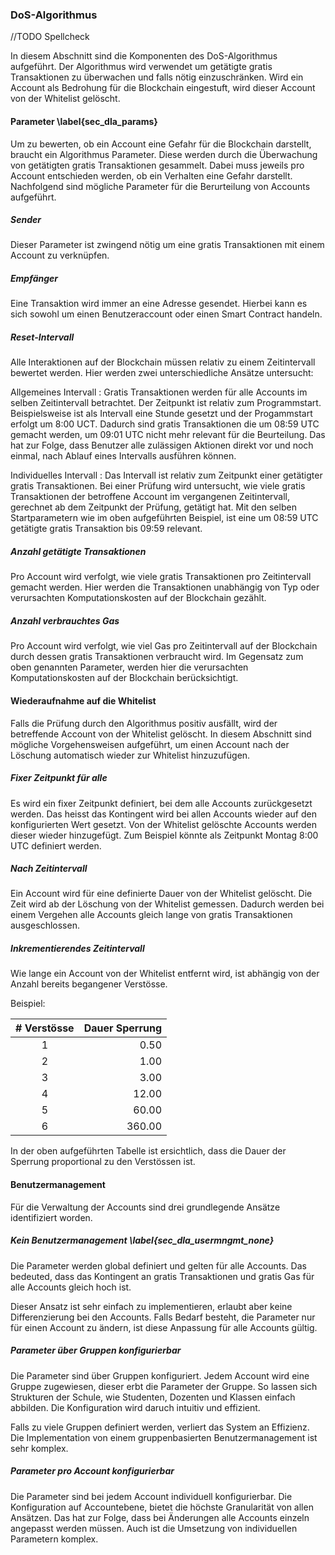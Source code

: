 ### DoS-Algorithmus

//TODO Spellcheck 

In diesem Abschnitt sind die Komponenten des DoS-Algorithmus aufgeführt. Der Algorithmus wird verwendet um getätigte gratis Transaktionen zu überwachen und falls nötig einzuschränken. Wird ein Account als Bedrohung für die Blockchain eingestuft, wird dieser Account von der Whitelist gelöscht. 

#### Parameter \label{sec_dla_params}

Um zu bewerten, ob ein Account eine Gefahr für die Blockchain darstellt, braucht ein Algorithmus Parameter. Diese werden durch die Überwachung von getätigten gratis Transaktionen gesammelt. Dabei muss jeweils pro Account entschieden werden, ob ein Verhalten eine Gefahr darstellt. Nachfolgend sind mögliche Parameter für die Berurteilung von Accounts aufgeführt. 

##### Sender 

Dieser Parameter ist zwingend nötig um eine gratis Transaktionen mit einem Account zu verknüpfen. 

##### Empfänger

Eine Transaktion wird immer an eine Adresse gesendet. Hierbei kann es sich sowohl um einen Benutzeraccount oder einen Smart Contract handeln. 

##### Reset-Intervall 

Alle Interaktionen auf der Blockchain müssen relativ zu einem Zeitintervall bewertet werden. 
Hier werden zwei unterschiedliche Ansätze untersucht: 

Allgemeines Intervall
:      Gratis Transaktionen werden für alle Accounts im selben Zeitintervall betrachtet. Der Zeitpunkt ist relativ zum Programmstart. Beispielsweise ist als Intervall eine Stunde gesetzt und der Progammstart erfolgt um 8:00 UCT. Dadurch sind gratis Transaktionen die um 08:59 UTC gemacht werden, um 09:01 UTC nicht mehr relevant für die Beurteilung. Das hat zur Folge, dass Benutzer alle zulässigen Aktionen direkt vor und noch einmal, nach Ablauf eines Intervalls ausführen können.  

Individuelles Intervall
:      Das Intervall ist relativ zum Zeitpunkt einer getätigter gratis Transaktionen. Bei einer Prüfung wird untersucht, wie viele gratis Transaktionen der betroffene Account im vergangenen Zeitintervall, gerechnet ab dem Zeitpunkt der Prüfung, getätigt hat. Mit den selben Startparametern wie im oben aufgeführten Beispiel, ist eine um 08:59 UTC getätigte gratis Transaktion bis 09:59 relevant. 

##### Anzahl getätigte Transaktionen

Pro Account wird verfolgt, wie viele gratis Transaktionen pro Zeitintervall gemacht werden. Hier werden die Transaktionen unabhängig von Typ oder verursachten Komputationskosten auf der Blockchain gezählt. 

##### Anzahl verbrauchtes Gas

Pro Account wird verfolgt, wie viel Gas pro Zeitintervall auf der Blockchain durch dessen gratis Transaktionen verbraucht wird. Im Gegensatz zum oben genannten Parameter, werden hier die verursachten Komputationskosten auf der Blockchain berücksichtigt. 










#### Wiederaufnahme auf die Whitelist

Falls die Prüfung durch den Algorithmus positiv ausfällt, wird der betreffende Account von der Whitelist gelöscht. In diesem Abschnitt sind mögliche Vorgehensweisen aufgeführt, um einen Account nach der Löschung automatisch wieder zur Whitelist hinzuzufügen.

##### Fixer Zeitpunkt für alle

Es wird ein fixer Zeitpunkt definiert, bei dem alle Accounts zurückgesetzt werden. Das heisst das Kontingent wird bei allen Accounts wieder auf den konfigurierten Wert gesetzt. Von der Whitelist gelöschte Accounts werden dieser wieder hinzugefügt. Zum Beispiel könnte als Zeitpunkt Montag 8:00 UTC definiert werden.

##### Nach Zeitintervall

Ein Account wird für eine definierte Dauer von der Whitelist gelöscht. Die Zeit wird ab der Löschung von der Whitelist gemessen. Dadurch werden bei einem Vergehen alle Accounts gleich lange von gratis Transaktionen ausgeschlossen.  

##### Inkrementierendes Zeitintervall

Wie lange ein Account von der Whitelist entfernt wird, ist abhängig von der Anzahl bereits begangener Verstösse. 

Beispiel:

| # Verstösse | Dauer Sperrung  |
|:-----------:|-------------------:|
| 1 | 0.50  |
| 2 | 1.00|
| 3 | 3.00 |
| 4 | 12.00|
| 5 | 60.00|
| 6 | 360.00 |

In der oben aufgeführten Tabelle ist ersichtlich, dass die Dauer der Sperrung proportional zu den Verstössen ist. 








#### Benutzermanagement

Für die Verwaltung der Accounts sind drei grundlegende Ansätze identifiziert worden. 

##### Kein Benutzermanagement \label{sec_dla_usermngmt_none}

Die Parameter werden global definiert und gelten für alle Accounts. Das bedeuted, dass das Kontingent an gratis Transaktionen und gratis Gas für alle Accounts gleich hoch ist.

Dieser Ansatz ist sehr einfach zu implementieren, erlaubt aber keine Differenzierung bei den Accounts. Falls Bedarf besteht, die Parameter nur für einen Account zu ändern, ist diese Anpassung für alle Accounts gültig.

##### Parameter über Gruppen konfigurierbar

Die Parameter sind über Gruppen konfiguriert. Jedem Account wird eine Gruppe zugewiesen, dieser erbt die Parameter der Gruppe. So lassen sich Strukturen der Schule, wie Studenten, Dozenten und Klassen einfach abbilden. Die Konfiguration wird daruch intuitiv und effizient. 

Falls zu viele Gruppen definiert werden, verliert das System an Effizienz. Die Implementation von einem gruppenbasierten Benutzermanagement ist sehr komplex. 

##### Parameter pro Account konfigurierbar

Die Parameter sind bei jedem Account individuell konfigurierbar. Die Konfiguration auf Accountebene, bietet die höchste Granularität von allen Ansätzen. Das hat zur Folge, dass bei Änderungen alle Accounts einzeln angepasst werden müssen. Auch ist die Umsetzung von individuellen Parametern komplex. 


